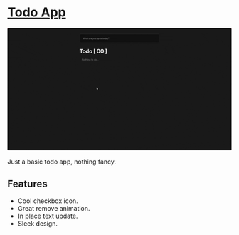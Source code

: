 # [Todo App](https://nuralam123.github.io/going-back/todo-app/)

![Todo app showcase](./assets/todo-app-showcase.gif)

Just a basic todo app, nothing fancy.

## Features

- Cool checkbox icon.
- Great remove animation.
- In place text update.
- Sleek design.
